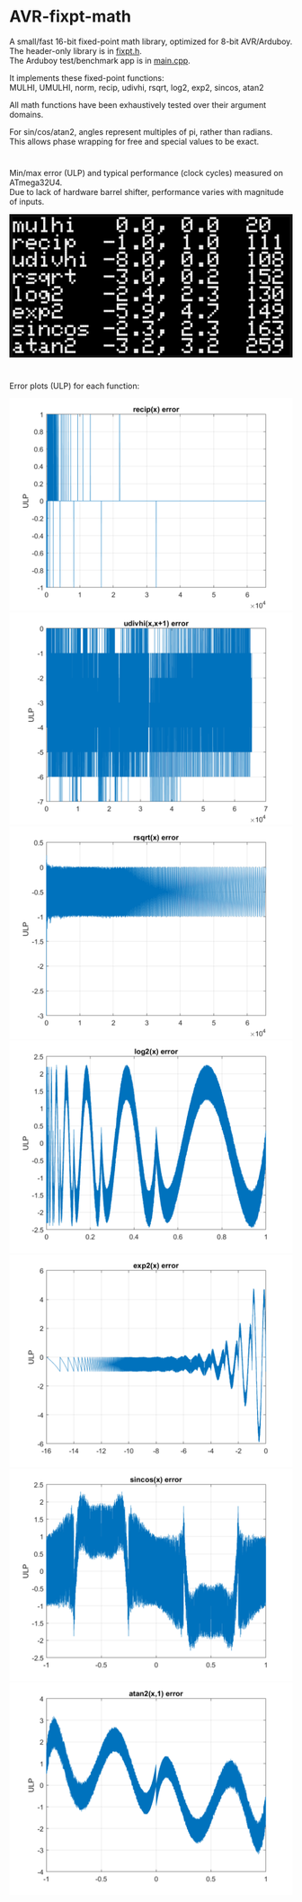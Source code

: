 # AVR-fixpt-math
A small/fast 16-bit fixed-point math library, optimized for 8-bit AVR/Arduboy.  
The header-only library is in [fixpt.h](src/fixpt.h).  
The Arduboy test/benchmark app is in [main.cpp](src/main.cpp).

It implements these fixed-point functions:  
MULHI, UMULHI, norm, recip, udivhi, rsqrt, log2, exp2, sincos, atan2

All math functions have been exhaustively tested over their argument domains.

For sin/cos/atan2, angles represent multiples of pi, rather than radians.  
This allows phase wrapping for free and special values to be exact.

#
Min/max error (ULP) and typical performance (clock cycles) measured on ATmega32U4.  
Due to lack of hardware barrel shifter, performance varies with magnitude of inputs.

![](images/benchmark.png)

#
Error plots (ULP) for each function:

![](images/recip.png)
![](images/udivhi.png)
![](images/rsqrt.png)
![](images/log2.png)
![](images/exp2.png)
![](images/sincos.png)
![](images/atan2.png)
